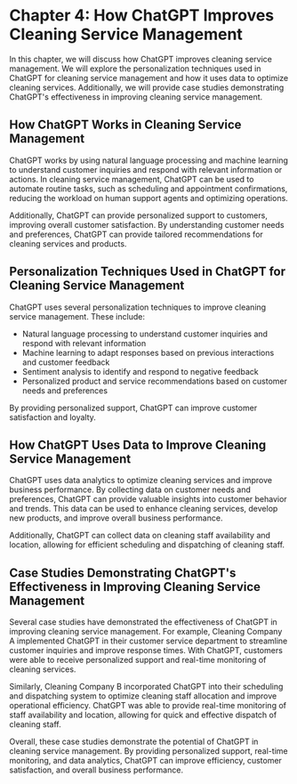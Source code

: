 Chapter 4: How ChatGPT Improves Cleaning Service Management
===========================================================

In this chapter, we will discuss how ChatGPT improves cleaning service management. We will explore the personalization techniques used in ChatGPT for cleaning service management and how it uses data to optimize cleaning services. Additionally, we will provide case studies demonstrating ChatGPT's effectiveness in improving cleaning service management.

How ChatGPT Works in Cleaning Service Management
------------------------------------------------

ChatGPT works by using natural language processing and machine learning to understand customer inquiries and respond with relevant information or actions. In cleaning service management, ChatGPT can be used to automate routine tasks, such as scheduling and appointment confirmations, reducing the workload on human support agents and optimizing operations.

Additionally, ChatGPT can provide personalized support to customers, improving overall customer satisfaction. By understanding customer needs and preferences, ChatGPT can provide tailored recommendations for cleaning services and products.

Personalization Techniques Used in ChatGPT for Cleaning Service Management
--------------------------------------------------------------------------

ChatGPT uses several personalization techniques to improve cleaning service management. These include:

* Natural language processing to understand customer inquiries and respond with relevant information
* Machine learning to adapt responses based on previous interactions and customer feedback
* Sentiment analysis to identify and respond to negative feedback
* Personalized product and service recommendations based on customer needs and preferences

By providing personalized support, ChatGPT can improve customer satisfaction and loyalty.

How ChatGPT Uses Data to Improve Cleaning Service Management
------------------------------------------------------------

ChatGPT uses data analytics to optimize cleaning services and improve business performance. By collecting data on customer needs and preferences, ChatGPT can provide valuable insights into customer behavior and trends. This data can be used to enhance cleaning services, develop new products, and improve overall business performance.

Additionally, ChatGPT can collect data on cleaning staff availability and location, allowing for efficient scheduling and dispatching of cleaning staff.

Case Studies Demonstrating ChatGPT's Effectiveness in Improving Cleaning Service Management
-------------------------------------------------------------------------------------------

Several case studies have demonstrated the effectiveness of ChatGPT in improving cleaning service management. For example, Cleaning Company A implemented ChatGPT in their customer service department to streamline customer inquiries and improve response times. With ChatGPT, customers were able to receive personalized support and real-time monitoring of cleaning services.

Similarly, Cleaning Company B incorporated ChatGPT into their scheduling and dispatching system to optimize cleaning staff allocation and improve operational efficiency. ChatGPT was able to provide real-time monitoring of staff availability and location, allowing for quick and effective dispatch of cleaning staff.

Overall, these case studies demonstrate the potential of ChatGPT in cleaning service management. By providing personalized support, real-time monitoring, and data analytics, ChatGPT can improve efficiency, customer satisfaction, and overall business performance.
